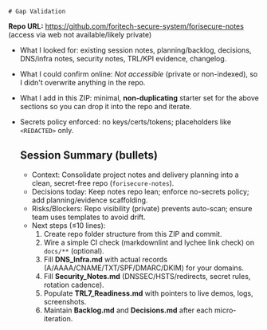     # Gap Validation

**Repo URL:** https://github.com/foritech-secure-system/forisecure-notes (access via web not available/likely private)
- What I looked for: existing session notes, planning/backlog, decisions, DNS/infra notes, security notes, TRL/KPI evidence, changelog.
- What I could confirm online: _Not accessible_ (private or non-indexed), so I didn't overwrite anything in the repo.
- What I add in this ZIP: minimal, **non-duplicating** starter set for the above sections so you can drop it into the repo and iterate.
- Secrets policy enforced: no keys/certs/tokens; placeholders like `<REDACTED>` only.


    ## Session Summary (bullets)
    - Context: Consolidate project notes and delivery planning into a clean, secret-free repo (`forisecure-notes`).
    - Decisions today: Keep notes repo lean; enforce no-secrets policy; add planning/evidence scaffolding.
    - Risks/Blockers: Repo visibility (private) prevents auto-scan; ensure team uses templates to avoid drift.
    - Next steps (≤10 lines):
      1) Create repo folder structure from this ZIP and commit.
      2) Wire a simple CI check (markdownlint and lychee link check) on `docs/**` (optional).
      3) Fill **DNS_Infra.md** with actual records (A/AAAA/CNAME/TXT/SPF/DMARC/DKIM) for your domains.
      4) Fill **Security_Notes.md** (DNSSEC/HSTS/redirects, secret rules, rotation cadence).
      5) Populate **TRL7_Readiness.md** with pointers to live demos, logs, screenshots.
      6) Maintain **Backlog.md** and **Decisions.md** after each micro-iteration.
